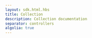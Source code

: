 ```yaml
---
layout: sdk.html.hbs
title: Collection
description: Collection documentation
separator: controllers
algolia: true
---
```

    